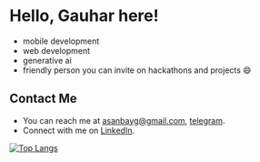 # Hello, Gauhar here!
- mobile development
- web development
- generative ai
- friendly person you can invite on hackathons and projects 😄

## Contact Me

- You can reach me at [asanbayg@gmail.com](asanbayg@gmail.com), [telegram](https://t.me/assanbayg).
- Connect with me on [LinkedIn](https://www.linkedin.com/in/gauhar-assanbay/).

[![Top Langs](https://github-readme-stats.vercel.app/api/top-langs/?username=assanbayg&layout=donut)](https://github.com/anuraghazra/github-readme-stats)
